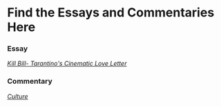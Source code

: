 # Find the Essays and Commentaries Here

### Essay

*[Kill Bill- Tarantino's Cinematic Love Letter](https://gist.github.com/heyygarvit/3f4b92a0a7634ce9816963e48a1fe786)*




### Commentary 

*[Culture](https://gist.github.com/heyygarvit/6c171ceeeb3a638cc88cf204c9a3c93d)*
